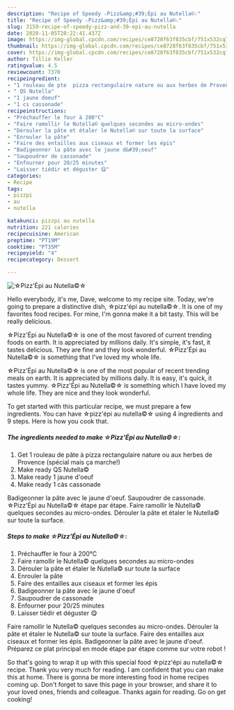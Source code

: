 ```yaml
---
description: "Recipe of Speedy ☆Pizz&amp;#39;Épi au Nutella©☆"
title: "Recipe of Speedy ☆Pizz&amp;#39;Épi au Nutella©☆"
slug: 3159-recipe-of-speedy-pizz-and-39-epi-au-nutella
date: 2020-11-05T20:22:41.437Z
image: https://img-global.cpcdn.com/recipes/ce8728f63f835cbf/751x532cq70/☆pizzepi-au-nutella☆-photo-principale-de-la-recette.jpg
thumbnail: https://img-global.cpcdn.com/recipes/ce8728f63f835cbf/751x532cq70/☆pizzepi-au-nutella☆-photo-principale-de-la-recette.jpg
cover: https://img-global.cpcdn.com/recipes/ce8728f63f835cbf/751x532cq70/☆pizzepi-au-nutella☆-photo-principale-de-la-recette.jpg
author: Tillie Keller
ratingvalue: 4.5
reviewcount: 7370
recipeingredient:
- "1 rouleau de pte  pizza rectangulaire nature ou aux herbes de Provence spcial mais a marche"
- " QS Nutella"
- "1 jaune doeuf"
- "1 cs cassonade"
recipeinstructions:
- "Préchauffer le four à 200°C"
- "Faire ramollir le Nutella© quelques secondes au micro-ondes"
- "Dérouler la pâte et étaler le Nutella© sur toute la surface"
- "Enrouler la pâte"
- "Faire des entailles aux ciseaux et former les épis"
- "Badigeonner la pâte avec le jaune d&#39;oeuf"
- "Saupoudrer de cassonade"
- "Enfourner pour 20/25 minutes"
- "Laisser tiédir et déguster 😋"
categories:
- Recipe
tags:
- pizzpi
- au
- nutella

katakunci: pizzpi au nutella 
nutrition: 221 calories
recipecuisine: American
preptime: "PT19M"
cooktime: "PT35M"
recipeyield: "4"
recipecategory: Dessert

---
```



![☆Pizz&#39;Épi au Nutella©☆](https://img-global.cpcdn.com/recipes/ce8728f63f835cbf/751x532cq70/☆pizzepi-au-nutella☆-photo-principale-de-la-recette.jpg)

Hello everybody, it's me, Dave, welcome to my recipe site. Today, we're going to prepare a distinctive dish, ☆pizz&#39;épi au nutella©☆. It is one of my favorites food recipes. For mine, I'm gonna make it a bit tasty. This will be really delicious.

☆Pizz&#39;Épi au Nutella©☆ is one of the most favored of current trending foods on earth. It is appreciated by millions daily. It's simple, it's fast, it tastes delicious. They are fine and they look wonderful. ☆Pizz&#39;Épi au Nutella©☆ is something that I've loved my whole life.

☆Pizz&#39;Épi au Nutella©☆ is one of the most popular of recent trending meals on earth. It is appreciated by millions daily. It is easy, it&#39;s quick, it tastes yummy. ☆Pizz&#39;Épi au Nutella©☆ is something which I have loved my whole life. They are nice and they look wonderful.


To get started with this particular recipe, we must prepare a few ingredients. You can have ☆pizz&#39;épi au nutella©☆ using 4 ingredients and 9 steps. Here is how you cook that.

<!--inarticleads1-->

##### The ingredients needed to make ☆Pizz&#39;Épi au Nutella©☆:

1. Get 1 rouleau de pâte à pizza rectangulaire nature ou aux herbes de Provence (spécial mais ça marche!)
1. Make ready  QS Nutella©
1. Make ready 1 jaune d&#39;oeuf
1. Make ready 1 càs cassonade


Badigeonner la pâte avec le jaune d&#39;oeuf. Saupoudrer de cassonade. ☆Pizz&#39;Épi au Nutella©☆ étape par étape. Faire ramollir le Nutella© quelques secondes au micro-ondes. Dérouler la pâte et étaler le Nutella© sur toute la surface. 

<!--inarticleads2-->

##### Steps to make ☆Pizz&#39;Épi au Nutella©☆:

1. Préchauffer le four à 200°C
1. Faire ramollir le Nutella© quelques secondes au micro-ondes
1. Dérouler la pâte et étaler le Nutella© sur toute la surface
1. Enrouler la pâte
1. Faire des entailles aux ciseaux et former les épis
1. Badigeonner la pâte avec le jaune d&#39;oeuf
1. Saupoudrer de cassonade
1. Enfourner pour 20/25 minutes
1. Laisser tiédir et déguster 😋


Faire ramollir le Nutella© quelques secondes au micro-ondes. Dérouler la pâte et étaler le Nutella© sur toute la surface. Faire des entailles aux ciseaux et former les épis. Badigeonner la pâte avec le jaune d&#39;oeuf. Préparez ce plat principal en mode étape par étape comme sur votre robot ! 

So that's going to wrap it up with this special food ☆pizz&#39;épi au nutella©☆ recipe. Thank you very much for reading. I am confident that you can make this at home. There is gonna be more interesting food in home recipes coming up. Don't forget to save this page in your browser, and share it to your loved ones, friends and colleague. Thanks again for reading. Go on get cooking!

